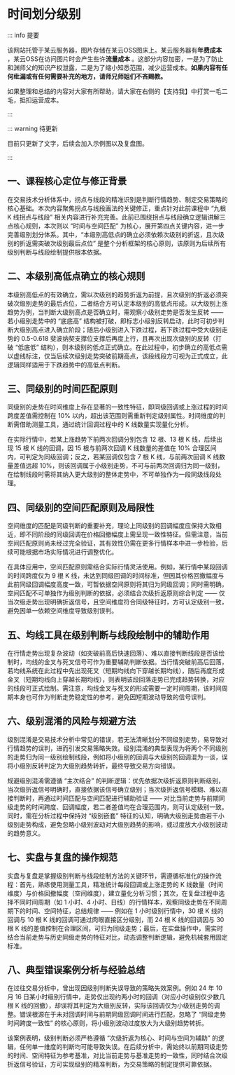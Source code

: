# 时间划分级别

::: info 提要

该网站托管于某云服务器，图片存储在某云OSS图床上。某云服务器有**年费成本** ，某云OSS在访问图片时会产生些许**流量成本** 。这部分内容加密，一是为了防止和渊师父的知识产权泄露，二是为了缩小知悉范围，减少运营成本。**如果内容有任何纰漏或有任何需要补充的地方，请师兄师姐们不吝赐教。**

如果整理和总结的内容对大家有所帮助，请大家在右侧的【支持我】中打赏一毛二毛，抵扣运营成本。

:::

::: warning 待更新

目前只更新了文字，后续会加入示例图以及复盘图。

:::

## 一、课程核心定位与修正背景

在交易技术分析体系中，拐点与线段的精准识别是判断行情趋势、制定交易策略的核心基础。本次内容聚焦拐点与线段画法的关键修正，重点针对此前课程中 “九根 K 线拐点与线段” 相关内容进行补充完善。此前已围绕拐点与线段确立逻辑讲解三点核心规则，本次则以 “时间与空间匹配” 为核心，展开第四点关键内容，进一步完善级别划分体系。其中，“本级别高低点的确立必须依赖次级别的折返，且次级别的折返需突破次级别最后点位” 是整个分析框架的核心原则，该原则为后续所有级别判断与线段绘制提供根本依据。

## 二、本级别高低点确立的核心规则

本级别高低点的有效确立，需以次级别的趋势折返为前提，且次级别的折返必须突破次级别走势的最后点位，二者结合方可认定本级别的高低点形成。以大级别上涨趋势为例，当判断大级别高点是否确立时，需观察小级别走势是否发生反转 —— 若小级别走势中的 “底底高” 结构被打破，即标志小级别反转启动，此时可初步判断大级别高点进入确立阶段；随后小级别进入下跌过程，若下跌过程中受大级别走势的 0.5-0.618 斐波纳契支撑位支撑后再度上行，且再次出现次级别的反转（打破 “低底低” 结构），则本级别的低点正式确立。在此过程中，初步确立的高低点需以虚线标注，仅当后续次级别走势突破前期高点，该段线段方可视为正式成立，此逻辑同样适用于下跌趋势中的高低点判断。

## 三、同级别的时间匹配原则

同级别的走势在时间维度上存在显著的一致性特征，即同级回调或上涨过程的时间跨度差值需控制在 10% 以内，超出该范围则需重新判定级别属性。时间维度的判断需借助测量工具，通过统计回调过程中的 K 线数量实现量化分析。



在实际行情中，若某上涨趋势下前两次回调分别包含 12 根、13 根 K 线，后续出现 15 根 K 线的回调，因 15 根与前两次回调 K 线数量的差值在 10% 合理区间内，可判定为同级回调；反之，若某回调仅包含 7 根 K 线，与前两次回调 K 线数量差值远超 10%，则该回调属于小级别走势，不可与前两次回调归为同一级别，在绘制线段时需将其纳入更大级别的整体走势中，不可单独作为一段同级线段处理。

## 四、同级别的空间匹配原则及局限性

空间维度的匹配是同级判断的重要补充，理论上同级别的回调幅度应保持大致相近，即不同阶段的同级回调在价格回撤幅度上需呈现一致性特征。但需注意，当前空间匹配原则尚未经过完全验证，其有效性仍需在更多行情样本中进一步检验，后续可能根据市场实际情况进行调整优化。



在具体应用中，空间匹配原则需结合实际行情灵活使用。例如，某行情中某段回调的时间跨度仅为 9 根 K 线，未达到同级回调的时间标准，但因其价格回撤幅度与此前同级回调幅度高度一致，可暂依据空间原则将其归为同级回调；同时需明确，空间匹配不可单独作为级别判断的依据，必须结合次级折返原则综合判定 —— 仅当次级走势出现明确折返信号，且空间维度符合同级特征时，方可认定级别一致，避免因单一依赖空间维度导致级别误判。

## 五、均线工具在级别判断与线段绘制中的辅助作用

在行情走势出现复杂波动（如突破前高后快速回落）、难以直接判断线段是否该绘制时，均线的金叉与死叉信号可作为重要辅助判断依据。当行情突破前高后回落，若均线系统在此过程中先出现死叉（短期均线向下穿越长期均线），随后再度形成金叉（短期均线向上穿越长期均线），则表明该段回落走势已完成趋势转换，对应的线段可正式绘制。需注意，均线金叉与死叉的形成需要一定时间周期，该时间周期本身也可作为判断走势稳定性的参考，避免因短期波动导致的信号误判。

## 六、级别混淆的风险与规避方法

级别混淆是交易技术分析中常见的错误，若无法清晰划分不同级别走势，易导致对行情趋势的误判，进而引发交易策略失效。级别混淆的典型表现为将两个不同级别的走势归为同一级别绘制线段，例如将小级别的回调与大级别的回调混为一谈，误将小级别反转判定为大级别趋势转折，最终导致交易方向错误。



规避级别混淆需遵循 “主次结合” 的判断逻辑：优先依据次级折返原则判断级别，当次级折返信号明确时，直接依据该信号确立级别；当次级折返信号模糊、难以直接判断时，再通过时间匹配与空间匹配进行辅助验证 —— 对比当前走势与前期同级走势的时间跨度、回调幅度，若二者差值均在合理范围内，则可认定级别一致。同时，需在分析过程中保持对 “级别嵌套” 特征的认知，明确大级别走势由若干小级别走势构成，避免忽略小级别波动对大级别趋势的影响，或过度放大小级别波动的趋势意义。

## 七、实盘与复盘的操作规范

实盘与复盘是掌握级别判断与线段绘制方法的关键环节，需遵循标准化的操作流程：首先，熟练使用测量工具，精准统计每段回调或上涨走势的 K 线数量（时间维度）与价格回撤幅度（空间维度），建立量化分析习惯；其次，在复盘过程中选择不同时间周期（如 1 小时、4 小时、日线）的行情样本，观察同级走势在不同周期下的时间、空间特征，总结规律 —— 例如在 1 小时级别行情中，30 根 K 线的回调与 10 根 K 线的回调可通过肉眼直接区分级别，而 24 根 K 线的回调因与 30 根 K 线的差值控制在合理区间，可归为同级走势；最后，在实盘操作中，需实时结合当前走势与历史同级走势的特征对比，动态调整判断逻辑，避免机械套用固定标准。

## 八、典型错误案例分析与经验总结

在过往交易分析中，曾出现因级别判断失误导致的策略失效案例。例如 24 年 10 月 16 日某小时级别行情中，走势仅出现约两小时的回调（对应小时级别仅少数几根 K 线的回撤），却误将其判定为大级别反转，实际该回调仅为小级别走势的调整。错误根源在于未对回调时间与前期同级回调时间进行匹配，忽略了 “同级走势时间跨度一致性” 的核心原则，将小级别波动过度放大为大级别趋势转折。



该案例表明，级别判断必须严格遵循 “次级折返为核心、时间与空间为辅助” 的逻辑，任何单一维度的判断均可能导致失误。在后续分析中，需始终以前期同级走势的时间、空间特征为参考基准，对比当前走势与基准走势的一致性，同时结合次级折返信号验证，方可实现级别的精准判断，为交易策略的制定提供可靠依据。

<!-- 总结成文章形式，分章节，然后用严肃方式去总结，不要说作者指出，视频指出。章节标题不要有很浓的ai味儿。 -->